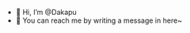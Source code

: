 - 👋 Hi, I’m @Dakapu
- 📧 You can reach me by writing a message in here~

<!---
Dakapu/Dakapu is a ✨ special ✨ repository because its `README.md` (this file) appears on your GitHub profile.
You can click the Preview link to take a look at your changes.
--->
